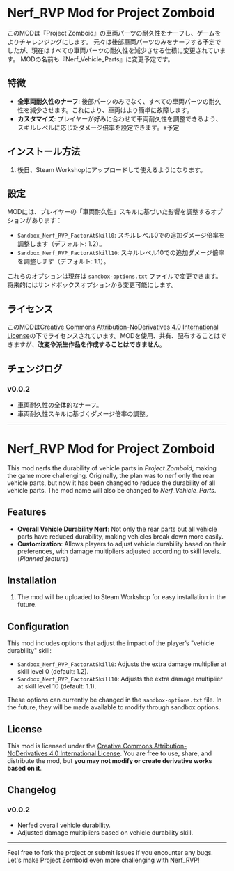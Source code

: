# Nerf_RVP Mod for Project Zomboid

このMODは『Project Zomboid』の車両パーツの耐久性をナーフし、ゲームをよりチャレンジングにします。
元々は後部車両パーツのみをナーフする予定でしたが、現在はすべての車両パーツの耐久性を減少させる仕様に変更されています。
MODの名前も『Nerf_Vehicle_Parts』に変更予定です。

## 特徴

- **全車両耐久性のナーフ**: 後部パーツのみでなく、すべての車両パーツの耐久性を減少させます。これにより、車両はより簡単に故障します。
- **カスタマイズ**: プレイヤーが好みに合わせて車両耐久性を調整できるよう、スキルレベルに応じたダメージ倍率を設定できます。※予定

## インストール方法

1. 後日、Steam Workshopにアップロードして使えるようになります。

## 設定

MODには、プレイヤーの「車両耐久性」スキルに基づいた影響を調整するオプションがあります：

- `Sandbox_Nerf_RVP_FactorAtSkill0`: スキルレベル0での追加ダメージ倍率を調整します（デフォルト: 1.2）。
- `Sandbox_Nerf_RVP_FactorAtSkill10`: スキルレベル10での追加ダメージ倍率を調整します（デフォルト: 1.1）。

これらのオプションは現在は `sandbox-options.txt` ファイルで変更できます。
将来的にはサンドボックスオプションから変更可能にします。

## ライセンス

このMODは[Creative Commons Attribution-NoDerivatives 4.0 International License](https://creativecommons.org/licenses/by-nd/4.0/)の下でライセンスされています。MODを使用、共有、配布することはできますが、**改変や派生作品を作成することはできません**。


## チェンジログ

### v0.0.2
- 車両耐久性の全体的なナーフ。
- 車両耐久性スキルに基づくダメージ倍率の調整。

---

# Nerf_RVP Mod for Project Zomboid

This mod nerfs the durability of vehicle parts in *Project Zomboid*, making the game more challenging. Originally, the plan was to nerf only the rear vehicle parts, but now it has been changed to reduce the durability of all vehicle parts. The mod name will also be changed to *Nerf_Vehicle_Parts*.

## Features

- **Overall Vehicle Durability Nerf**: Not only the rear parts but all vehicle parts have reduced durability, making vehicles break down more easily.
- **Customization**: Allows players to adjust vehicle durability based on their preferences, with damage multipliers adjusted according to skill levels. (*Planned feature*)

## Installation

1. The mod will be uploaded to Steam Workshop for easy installation in the future.

## Configuration

This mod includes options that adjust the impact of the player’s "vehicle durability" skill:

- `Sandbox_Nerf_RVP_FactorAtSkill0`: Adjusts the extra damage multiplier at skill level 0 (default: 1.2).
- `Sandbox_Nerf_RVP_FactorAtSkill10`: Adjusts the extra damage multiplier at skill level 10 (default: 1.1).

These options can currently be changed in the `sandbox-options.txt` file. In the future, they will be made available to modify through sandbox options.

## License

This mod is licensed under the [Creative Commons Attribution-NoDerivatives 4.0 International License](https://creativecommons.org/licenses/by-nd/4.0/). You are free to use, share, and distribute the mod, but **you may not modify or create derivative works based on it**.

## Changelog

### v0.0.2
- Nerfed overall vehicle durability.
- Adjusted damage multipliers based on vehicle durability skill.

---

Feel free to fork the project or submit issues if you encounter any bugs. Let's make Project Zomboid even more challenging with Nerf_RVP!

